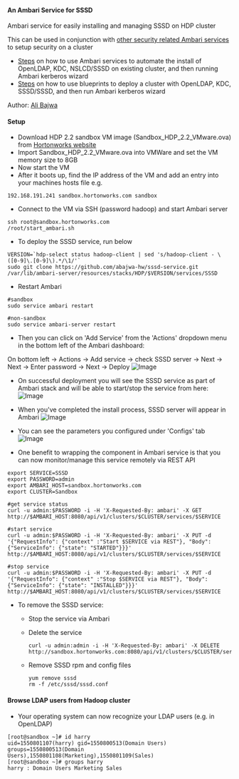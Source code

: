 #### An Ambari Service for SSSD
Ambari service for easily installing and managing SSSD on HDP cluster

This can be used in conjunction with [other security related Ambari services](https://github.com/abajwa-hw/ambari-workshops#security-related-sample-services) to setup security on a cluster
  - [Steps](https://github.com/abajwa-hw/security-workshops/blob/master/Setup-kerberos-Ambari-services.md) on how to use Ambari services to automate the install of OpenLDAP, KDC, NSLCD/SSSD on existing cluster, and then running Ambari kerberos wizard
  - [Steps](https://github.com/abajwa-hw/ambari-workshops/blob/master/blueprints-demo-security.md) on how to use blueprints to deploy a cluster with OpenLDAP, KDC, SSSD/SSSD, and then run Ambari kerberos wizard


Author: [Ali Bajwa](https://www.linkedin.com/in/aliabajwa)

#### Setup

- Download HDP 2.2 sandbox VM image (Sandbox_HDP_2.2_VMware.ova) from [Hortonworks website](http://hortonworks.com/products/hortonworks-sandbox/)
- Import Sandbox_HDP_2.2_VMware.ova into VMWare and set the VM memory size to 8GB
- Now start the VM
- After it boots up, find the IP address of the VM and add an entry into your machines hosts file e.g.
```
192.168.191.241 sandbox.hortonworks.com sandbox    
```
- Connect to the VM via SSH (password hadoop) and start Ambari server
```
ssh root@sandbox.hortonworks.com
/root/start_ambari.sh
```

- To deploy the SSSD service, run below
```
VERSION=`hdp-select status hadoop-client | sed 's/hadoop-client - \([0-9]\.[0-9]\).*/\1/'`
sudo git clone https://github.com/abajwa-hw/sssd-service.git   /var/lib/ambari-server/resources/stacks/HDP/$VERSION/services/SSSD   
```

- Restart Ambari
```
#sandbox
sudo service ambari restart

#non-sandbox
sudo service ambari-server restart
```

- Then you can click on 'Add Service' from the 'Actions' dropdown menu in the bottom left of the Ambari dashboard:

On bottom left -> Actions -> Add service -> check SSSD server -> Next -> Next -> Enter password -> Next -> Deploy
![Image](../master/screenshots/screenshot-vnc-config.png?raw=true)

- On successful deployment you will see the SSSD service as part of Ambari stack and will be able to start/stop the service from here:
![Image](../master/screenshots/screenshot-vnc-stack.png?raw=true)

- When you've completed the install process, SSSD server will appear in Ambari 
![Image](../master/screenshots/screenshot-freeipa-stack.png?raw=true)

- You can see the parameters you configured under 'Configs' tab
![Image](../master/screenshots/screenshot-freeipa-stack-config.png?raw=true)

- One benefit to wrapping the component in Ambari service is that you can now monitor/manage this service remotely via REST API
```
export SERVICE=SSSD
export PASSWORD=admin
export AMBARI_HOST=sandbox.hortonworks.com
export CLUSTER=Sandbox

#get service status
curl -u admin:$PASSWORD -i -H 'X-Requested-By: ambari' -X GET http://$AMBARI_HOST:8080/api/v1/clusters/$CLUSTER/services/$SERVICE

#start service
curl -u admin:$PASSWORD -i -H 'X-Requested-By: ambari' -X PUT -d '{"RequestInfo": {"context" :"Start $SERVICE via REST"}, "Body": {"ServiceInfo": {"state": "STARTED"}}}' http://$AMBARI_HOST:8080/api/v1/clusters/$CLUSTER/services/$SERVICE

#stop service
curl -u admin:$PASSWORD -i -H 'X-Requested-By: ambari' -X PUT -d '{"RequestInfo": {"context" :"Stop $SERVICE via REST"}, "Body": {"ServiceInfo": {"state": "INSTALLED"}}}' http://$AMBARI_HOST:8080/api/v1/clusters/$CLUSTER/services/$SERVICE
```

- To remove the SSSD service: 
  - Stop the service via Ambari
  - Delete the service
  
    ```
    curl -u admin:admin -i -H 'X-Requested-By: ambari' -X DELETE http://sandbox.hortonworks.com:8080/api/v1/clusters/$CLUSTER/services/SSSD
    ```
  - Remove SSSD rpm and config files 
  
    ```
	yum remove sssd
	rm -f /etc/sssd/sssd.conf  
    ```


#### Browse LDAP users from Hadoop cluster

- Your operating system can now recognize your LDAP users (e.g. in OpenLDAP) 
```
[root@sandbox ~]# id harry
uid=1550801107(harry) gid=1550800513(Domain Users) groups=1550800513(Domain Users),1550801108(Marketing),1550801109(Sales)
[root@sandbox ~]# groups harry
harry : Domain Users Marketing Sales
``` 


